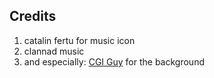 ## Credits

1. catalin fertu for music icon
2. clannad music
3. and especially: [CGI Guy](https://www.youtube.com/@cgiguy-freestockfootage8251/) for the background